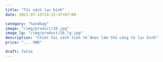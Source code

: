 ```yaml
---
title: "Túi xách lục bình"
date: 2023-07-15T14:15:37+07:00

category: "handbag" 
image: "/img/product/26.jpg"
image_lg: "/img/product/26_lg.jpg"
description: "Chiếc túi xách tinh tế được làm thủ công từ lục bình"
price: "... VNĐ"

draft: false
---
```

